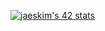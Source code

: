 [![jaeskim's 42 stats](https://badge42.herokuapp.com/api/stats/cmarouf)](https://github.com/JaeSeoKim/badge42)
